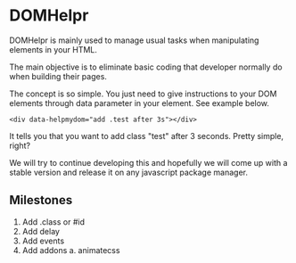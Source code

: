 # DOMHelpr
DOMHelpr is mainly used to manage usual tasks when manipulating elements in your HTML.

The main objective is to eliminate basic coding that developer normally do when building their pages.

The concept is so simple. You just need to give instructions to your DOM elements through data parameter in your element. See example below.

```
<div data-helpmydom="add .test after 3s"></div>
```

It tells you that you want to add class "test" after 3 seconds. Pretty simple, right?

We will try to continue developing this and hopefully we will come up with a stable version and release it on any javascript package manager.

## Milestones
1. Add .class or #id
2. Add delay
3. Add events
4. Add addons
   a. animatecss

